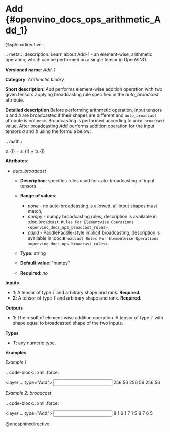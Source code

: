 # Add {#openvino_docs_ops_arithmetic_Add_1}

@sphinxdirective

.. meta::
  :description: Learn about Add-1 - an element-wise, arithmetic operation, which 
                can be performed on a single tensor in OpenVINO.

**Versioned name**: *Add-1*

**Category**: *Arithmetic binary*

**Short description**: *Add* performs element-wise addition operation with two given tensors applying broadcasting rule specified in the *auto_broadcast* attribute.

**Detailed description**
Before performing arithmetic operation, input tensors *a* and *b* are broadcasted if their shapes are different and ``auto_broadcast`` attribute is not ``none``. Broadcasting is performed according to ``auto_broadcast`` value.
After broadcasting *Add* performs addition operation for the input tensors *a* and *b* using the formula below:

.. math::
   
   o_{i} = a_{i} + b_{i}

**Attributes**:

* *auto_broadcast*

  * **Description**: specifies rules used for auto-broadcasting of input tensors.
  * **Range of values**:

    * *none* - no auto-broadcasting is allowed, all input shapes must match,
    * *numpy* - numpy broadcasting rules, description is available in :doc:`Broadcast Rules For Elementwise Operations <openvino_docs_ops_broadcast_rules>`,
    * *pdpd* - PaddlePaddle-style implicit broadcasting, description is available in :doc:`Broadcast Rules For Elementwise Operations <openvino_docs_ops_broadcast_rules>`.

  * **Type**: string
  * **Default value**: "numpy"
  * **Required**: *no*

**Inputs**

* **1**: A tensor of type *T* and arbitrary shape and rank. **Required.**
* **2**: A tensor of type *T* and arbitrary shape and rank. **Required.**

**Outputs**

* **1**: The result of element-wise addition operation. A tensor of type *T* with shape equal to broadcasted shape of the two inputs.

**Types**

* *T*: any numeric type.


**Examples**

*Example 1*

.. code-block:: xml
   :force:
   
   <layer ... type="Add">
       <data auto_broadcast="none"/>
       <input>
           <port id="0">
               <dim>256</dim>
               <dim>56</dim>
           </port>
           <port id="1">
               <dim>256</dim>
               <dim>56</dim>
           </port>
       </input>
       <output>
           <port id="2">
               <dim>256</dim>
               <dim>56</dim>
           </port>
       </output>
   </layer>

*Example 2: broadcast*

.. code-block:: xml
   :force:
   
   <layer ... type="Add">
       <data auto_broadcast="numpy"/>
       <input>
           <port id="0">
               <dim>8</dim>
               <dim>1</dim>
               <dim>6</dim>
               <dim>1</dim>
           </port>
           <port id="1">
               <dim>7</dim>
               <dim>1</dim>
               <dim>5</dim>
           </port>
       </input>
       <output>
           <port id="2">
               <dim>8</dim>
               <dim>7</dim>
               <dim>6</dim>
               <dim>5</dim>
           </port>
       </output>
   </layer>

@endsphinxdirective

